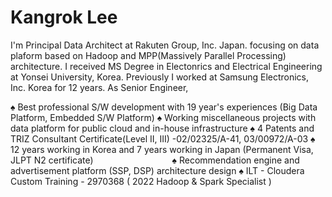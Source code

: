 # Kangrok Lee

I'm Principal Data Architect at Rakuten Group, Inc. Japan. focusing on data plaform based on Hadoop and MPP(Massively Parallel Processing) architecture. I received MS Degree in Electonrics and Electrical Engineering at Yonsei University, Korea. Previously I worked at Samsung Electronics, Inc. Korea for 12 years. As Senior Engineer,  

♠ Best professional S/W development with 19 year's experiences (Big Data Platform, Embedded S/W Platform)
♠ Working miscellaneous projects with data platform for public cloud and in-house infrastructure
♠ 4 Patents and TRIZ Consultant Certificate(Level II, III) -02/02325/A-41, 03/00972/A-03
♠ 12 years working in Korea and 7 years working in Japan (Permanent Visa, JLPT N2 certificate)                                ♠ Recommendation engine and advertisement platform (SSP, DSP) architecture design
♠ ILT - Cloudera Custom Training - 2970368 ( 2022 Hadoop & Spark Specialist )

